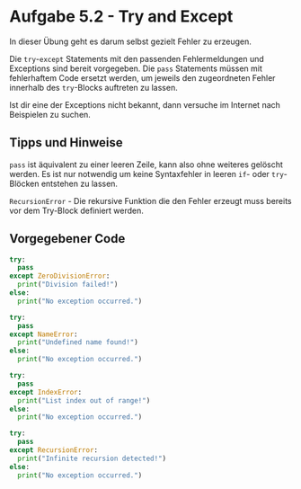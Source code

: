 # Aufgabe 5.2 - Try and Except

In dieser Übung geht es darum selbst gezielt Fehler zu erzeugen.

Die ```try```-```except``` Statements mit den passenden Fehlermeldungen und Exceptions sind bereit vorgegeben. Die ```pass``` Statements müssen mit fehlerhaftem Code ersetzt werden, um jeweils den zugeordneten Fehler innerhalb des ```try```-Blocks auftreten zu lassen.

Ist dir eine der Exceptions nicht bekannt, dann versuche im Internet nach Beispielen zu suchen.

## Tipps und Hinweise

```pass``` ist äquivalent zu einer leeren Zeile, kann also ohne weiteres gelöscht werden. Es ist nur notwendig um keine Syntaxfehler in leeren ```if```- oder ```try```-Blöcken entstehen zu lassen.

```RecursionError``` - Die rekursive Funktion die den Fehler erzeugt muss bereits vor dem Try-Block definiert werden.

## Vorgegebener Code

``` Python
try:
  pass
except ZeroDivisionError:
  print("Division failed!")
else:
  print("No exception occurred.")

try:
  pass
except NameError:
  print("Undefined name found!")
else:
  print("No exception occurred.")

try:
  pass
except IndexError:
  print("List index out of range!")
else:
  print("No exception occurred.")

try:
  pass
except RecursionError:
  print("Infinite recursion detected!")
else:
  print("No exception occurred.")

```